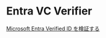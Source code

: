 # Entra VC Verifier

[Microsoft Entra Verified ID を検証する](https://www.shmn7iii.net/blog/verify-microsoft-entra-verified-id)
